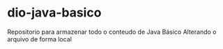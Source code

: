# dio-java-basico
Repositorio para armazenar todo o conteudo de Java Básico
Alterando o arquivo de forma local
